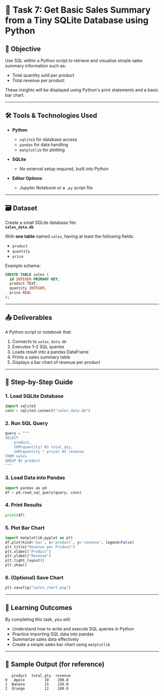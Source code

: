 # 🧾 Task 7: Get Basic Sales Summary from a Tiny SQLite Database using Python

## 📌 Objective

Use SQL within a Python script to retrieve and visualize simple sales summary information such as:

- Total quantity sold per product  
- Total revenue per product  

These insights will be displayed using Python's print statements and a basic bar chart.

---

## 🛠️ Tools & Technologies Used

- **Python**  
  - `sqlite3` for database access  
  - `pandas` for data handling  
  - `matplotlib` for plotting  

- **SQLite**  
  - No external setup required, built into Python

- **Editor Options**  
  - Jupyter Notebook or a `.py` script file

---

## 🗃️ Dataset

Create a small SQLite database file:  
**`sales_data.db`**  

With **one table** named `sales`, having at least the following fields:
- `product`
- `quantity`
- `price`

Example schema:

```sql
CREATE TABLE sales (
  id INTEGER PRIMARY KEY,
  product TEXT,
  quantity INTEGER,
  price REAL
);
```

---

## 📤 Deliverables

A Python script or notebook that:
1. Connects to `sales_data.db`
2. Executes 1–2 SQL queries
3. Loads result into a pandas DataFrame
4. Prints a sales summary table
5. Displays a bar chart of revenue per product

---

## 🧭 Step-by-Step Guide

### 1. Load SQLite Database

```python
import sqlite3
conn = sqlite3.connect("sales_data.db")
```

### 2. Run SQL Query

```python
query = """
SELECT 
    product, 
    SUM(quantity) AS total_qty, 
    SUM(quantity * price) AS revenue 
FROM sales 
GROUP BY product
"""
```

### 3. Load Data into Pandas

```python
import pandas as pd
df = pd.read_sql_query(query, conn)
```

### 4. Print Results

```python
print(df)
```

### 5. Plot Bar Chart

```python
import matplotlib.pyplot as plt
df.plot(kind='bar', x='product', y='revenue', legend=False)
plt.title("Revenue per Product")
plt.xlabel("Product")
plt.ylabel("Revenue")
plt.tight_layout()
plt.show()
```

### 6. (Optional) Save Chart

```python
plt.savefig("sales_chart.png")
```

---

## 🎯 Learning Outcomes

By completing this task, you will:

- Understand how to write and execute SQL queries in Python
- Practice importing SQL data into pandas
- Summarize sales data effectively
- Create a simple sales bar chart using `matplotlib`

---

## 📎 Sample Output (for reference)

```
   product  total_qty  revenue
0   Apple         10    200.0
1  Banana         15    150.0
2  Orange         12    180.0
```



